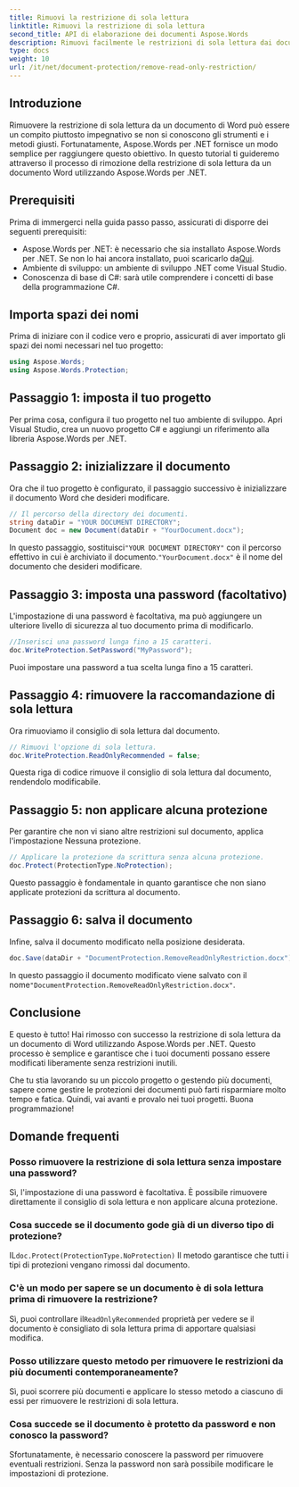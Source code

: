 ```yaml
---
title: Rimuovi la restrizione di sola lettura
linktitle: Rimuovi la restrizione di sola lettura
second_title: API di elaborazione dei documenti Aspose.Words
description: Rimuovi facilmente le restrizioni di sola lettura dai documenti Word utilizzando Aspose.Words per .NET con la nostra guida dettagliata passo passo. Perfetto per gli sviluppatori.
type: docs
weight: 10
url: /it/net/document-protection/remove-read-only-restriction/
---
```

## Introduzione

Rimuovere la restrizione di sola lettura da un documento di Word può essere un compito piuttosto impegnativo se non si conoscono gli strumenti e i metodi giusti. Fortunatamente, Aspose.Words per .NET fornisce un modo semplice per raggiungere questo obiettivo. In questo tutorial ti guideremo attraverso il processo di rimozione della restrizione di sola lettura da un documento Word utilizzando Aspose.Words per .NET.

## Prerequisiti

Prima di immergerci nella guida passo passo, assicurati di disporre dei seguenti prerequisiti:

-  Aspose.Words per .NET: è necessario che sia installato Aspose.Words per .NET. Se non lo hai ancora installato, puoi scaricarlo da[Qui](https://releases.aspose.com/words/net/).
- Ambiente di sviluppo: un ambiente di sviluppo .NET come Visual Studio.
- Conoscenza di base di C#: sarà utile comprendere i concetti di base della programmazione C#.

## Importa spazi dei nomi

Prima di iniziare con il codice vero e proprio, assicurati di aver importato gli spazi dei nomi necessari nel tuo progetto:

```csharp
using Aspose.Words;
using Aspose.Words.Protection;
```

## Passaggio 1: imposta il tuo progetto

Per prima cosa, configura il tuo progetto nel tuo ambiente di sviluppo. Apri Visual Studio, crea un nuovo progetto C# e aggiungi un riferimento alla libreria Aspose.Words per .NET.

## Passaggio 2: inizializzare il documento

Ora che il tuo progetto è configurato, il passaggio successivo è inizializzare il documento Word che desideri modificare.

```csharp
// Il percorso della directory dei documenti.
string dataDir = "YOUR DOCUMENT DIRECTORY";
Document doc = new Document(dataDir + "YourDocument.docx");
```

 In questo passaggio, sostituisci`"YOUR DOCUMENT DIRECTORY"` con il percorso effettivo in cui è archiviato il documento.`"YourDocument.docx"` è il nome del documento che desideri modificare.

## Passaggio 3: imposta una password (facoltativo)

L'impostazione di una password è facoltativa, ma può aggiungere un ulteriore livello di sicurezza al tuo documento prima di modificarlo.

```csharp
//Inserisci una password lunga fino a 15 caratteri.
doc.WriteProtection.SetPassword("MyPassword");
```

Puoi impostare una password a tua scelta lunga fino a 15 caratteri.

## Passaggio 4: rimuovere la raccomandazione di sola lettura

Ora rimuoviamo il consiglio di sola lettura dal documento.

```csharp
// Rimuovi l'opzione di sola lettura.
doc.WriteProtection.ReadOnlyRecommended = false;
```

Questa riga di codice rimuove il consiglio di sola lettura dal documento, rendendolo modificabile.

## Passaggio 5: non applicare alcuna protezione

Per garantire che non vi siano altre restrizioni sul documento, applica l'impostazione Nessuna protezione.

```csharp
// Applicare la protezione da scrittura senza alcuna protezione.
doc.Protect(ProtectionType.NoProtection);
```

Questo passaggio è fondamentale in quanto garantisce che non siano applicate protezioni da scrittura al documento.

## Passaggio 6: salva il documento

Infine, salva il documento modificato nella posizione desiderata.

```csharp
doc.Save(dataDir + "DocumentProtection.RemoveReadOnlyRestriction.docx");
```

 In questo passaggio il documento modificato viene salvato con il nome`"DocumentProtection.RemoveReadOnlyRestriction.docx"`.

## Conclusione

E questo è tutto! Hai rimosso con successo la restrizione di sola lettura da un documento di Word utilizzando Aspose.Words per .NET. Questo processo è semplice e garantisce che i tuoi documenti possano essere modificati liberamente senza restrizioni inutili. 

Che tu stia lavorando su un piccolo progetto o gestendo più documenti, sapere come gestire le protezioni dei documenti può farti risparmiare molto tempo e fatica. Quindi, vai avanti e provalo nei tuoi progetti. Buona programmazione!

## Domande frequenti

### Posso rimuovere la restrizione di sola lettura senza impostare una password?

Sì, l'impostazione di una password è facoltativa. È possibile rimuovere direttamente il consiglio di sola lettura e non applicare alcuna protezione.

### Cosa succede se il documento gode già di un diverso tipo di protezione?

 IL`doc.Protect(ProtectionType.NoProtection)` Il metodo garantisce che tutti i tipi di protezioni vengano rimossi dal documento.

### C'è un modo per sapere se un documento è di sola lettura prima di rimuovere la restrizione?

 Sì, puoi controllare il`ReadOnlyRecommended` proprietà per vedere se il documento è consigliato di sola lettura prima di apportare qualsiasi modifica.

### Posso utilizzare questo metodo per rimuovere le restrizioni da più documenti contemporaneamente?

Sì, puoi scorrere più documenti e applicare lo stesso metodo a ciascuno di essi per rimuovere le restrizioni di sola lettura.

### Cosa succede se il documento è protetto da password e non conosco la password?

Sfortunatamente, è necessario conoscere la password per rimuovere eventuali restrizioni. Senza la password non sarà possibile modificare le impostazioni di protezione.